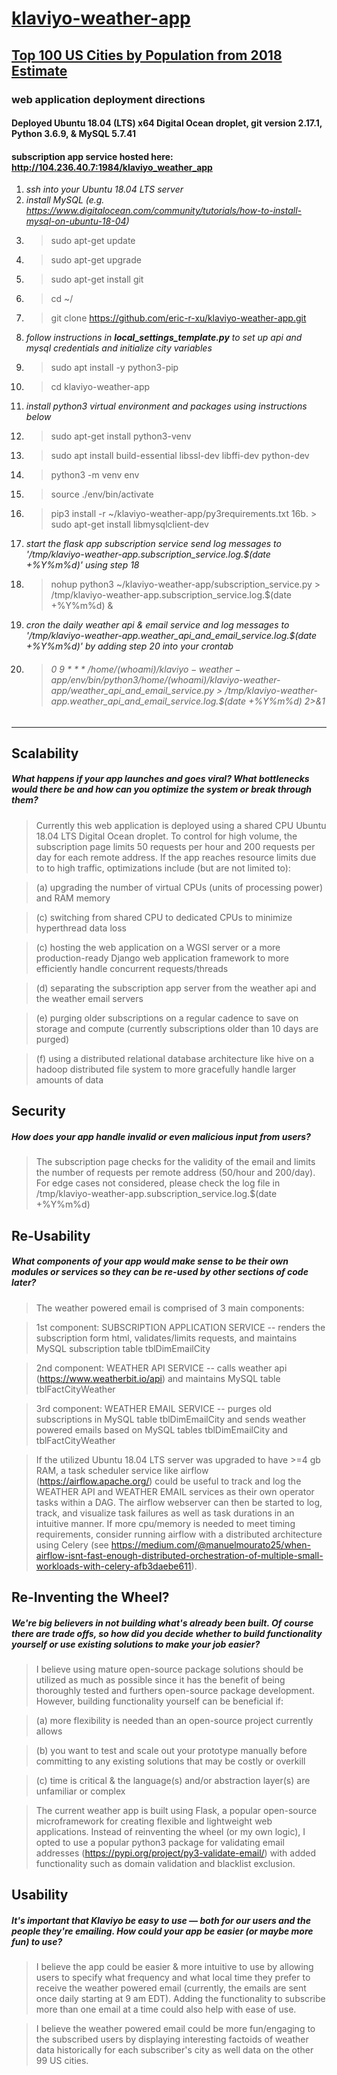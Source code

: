 # [klaviyo-weather-app](https://www.klaviyo.com/weather-app)
## [Top 100 US Cities by Population from 2018 Estimate](https://en.wikipedia.org/wiki/List_of_United_States_cities_by_population)
### web application deployment directions
#### Deployed Ubuntu 18.04 (LTS) x64 Digital Ocean droplet, git version 2.17.1, Python 3.6.9, & MySQL 5.7.41 
#### subscription app service hosted here: http://104.236.40.7:1984/klaviyo_weather_app
1. *ssh into your Ubuntu 18.04 LTS server*
2. *install MySQL (e.g. https://www.digitalocean.com/community/tutorials/how-to-install-mysql-on-ubuntu-18-04)*
3. > sudo apt-get update
4. > sudo apt-get upgrade
5. > sudo apt-get install git
6. > cd ~/
7. > git clone https://github.com/eric-r-xu/klaviyo-weather-app.git
8. *follow instructions in **local_settings_template.py** to set up api and mysql credentials and initialize city variables*
9. > sudo apt install -y python3-pip
10. > cd klaviyo-weather-app
11. *install python3 virtual environment and packages using instructions below*
12. > sudo apt-get install python3-venv
13. > sudo apt install build-essential libssl-dev libffi-dev python-dev
14. > python3 -m venv env 
15. > source ./env/bin/activate
16. > pip3 install -r ~/klaviyo-weather-app/py3requirements.txt
16b. > sudo apt-get install libmysqlclient-dev
17. *start the flask app subscription service send log messages to '/tmp/klaviyo-weather-app.subscription_service.log.$(date +\%Y\%m\%d)' using step 18*
18. > nohup python3 ~/klaviyo-weather-app/subscription_service.py > /tmp/klaviyo-weather-app.subscription_service.log.$(date +\%Y\%m\%d) &
19. *cron the daily weather api & email service and log messages to '/tmp/klaviyo-weather-app.weather_api_and_email_service.log.$(date +\%Y\%m\%d)' by adding step 20 into your crontab*
20.  > ###### 0 9 * * * /home/$(whoami)/klaviyo-weather-app/env/bin/python3 /home/$(whoami)/klaviyo-weather-app/weather_api_and_email_service.py > /tmp/klaviyo-weather-app.weather_api_and_email_service.log.$(date +\%Y\%m\%d) 2>&1

-----------------------------------------------------------------------------------------------------------------------------

## Scalability 
##### What happens if your app launches and goes viral? What bottlenecks would there be and how can you optimize the system or break through them?

>Currently this web application is deployed using a shared CPU Ubuntu 18.04 LTS Digital Ocean droplet.  To control for high volume, the subscription page limits 50 requests per hour and 200 requests per day for each remote address.  If the app reaches resource limits due to to high traffic, optimizations include (but are not limited to):

>(a) upgrading the number of virtual CPUs (units of processing power) and RAM memory

>(c) switching from shared CPU to dedicated CPUs to minimize hyperthread data loss

>(c) hosting the web application on a WGSI server or a more production-ready Django web application framework to more efficiently handle concurrent requests/threads

>(d) separating the subscription app server from the weather api and the weather email servers

>(e) purging older subscriptions on a regular cadence to save on storage and compute (currently subscriptions older than 10 days are purged)

>(f) using a distributed relational database architecture like hive on a hadoop distributed file system to more gracefully handle larger amounts of data



## Security 
##### How does your app handle invalid or even malicious input from users?

>The subscription page checks for the validity of the email and limits the number of requests per remote address (50/hour and 200/day).  For edge cases not considered, please check the log file in /tmp/klaviyo-weather-app.subscription_service.log.$(date +\%Y\%m\%d)

## Re-Usability 
##### What components of your app would make sense to be their own modules or services so they can be re-used by other sections of code later?

>The weather powered email is comprised of 3 main components: 

>1st component: SUBSCRIPTION APPLICATION SERVICE -- renders the subscription form html, validates/limits requests, and maintains MySQL subscription table tblDimEmailCity

>2nd component: WEATHER API SERVICE -- calls weather api (https://www.weatherbit.io/api) and maintains MySQL table tblFactCityWeather

>3rd component: WEATHER EMAIL SERVICE -- purges old subscriptions in MySQL table tblDimEmailCity and sends weather powered emails based on MySQL tables tblDimEmailCity and tblFactCityWeather

>If the utilized Ubuntu 18.04 LTS server was upgraded to have >=4 gb RAM, a task scheduler service like airflow (https://airflow.apache.org/) could be useful to track and log the WEATHER API and WEATHER EMAIL services as their own operator tasks within a DAG.  The airflow webserver can then be started to log, track, and visualize task failures as well as task durations in an intuitive manner.  If more cpu/memory is needed to meet timing requirements, consider running airflow with a distributed architecture using Celery (see https://medium.com/@manuelmourato25/when-airflow-isnt-fast-enough-distributed-orchestration-of-multiple-small-workloads-with-celery-afb3daebe611).

## Re-Inventing the Wheel? 
##### We're big believers in not building what's already been built. Of course there are trade offs, so how did you decide whether to build functionality yourself or use existing solutions to make your job easier?

>I believe using mature open-source package solutions should be utilized as much as possible since it has the benefit of being thoroughly tested and furthers open-source package development.  However, building functionality yourself can be beneficial if:

>(a) more flexibility is needed than an open-source project currently allows 

>(b) you want to test and scale out your prototype manually before committing to any existing solutions that may be costly or overkill

>(c) time is critical & the language(s) and/or abstraction layer(s) are unfamiliar or complex

>The current weather app is built using Flask, a popular open-source microframework for creating flexible and lightweight web applications.  Instead of reinventing the wheel (or my own logic), I opted to use a popular python3 package for validating email addresses (https://pypi.org/project/py3-validate-email/) with added functionality such as domain validation and blacklist exclusion.


## Usability 
##### It's important that Klaviyo be easy to use — both for our users and the people they're emailing. How could your app be easier (or maybe more fun) to use?

>I believe the app could be easier & more intuitive to use by allowing users to specify what frequency and what local time they prefer to receive the weather powered email (currently, the emails are sent once daily starting at 9 am EDT).  Adding the functionality to subscribe more than one email at a time could also help with ease of use.


>I believe the weather powered email could be more fun/engaging to the subscribed users by displaying interesting factoids of weather data historically for each subscriber's city as well data on the other 99 US cities.  
